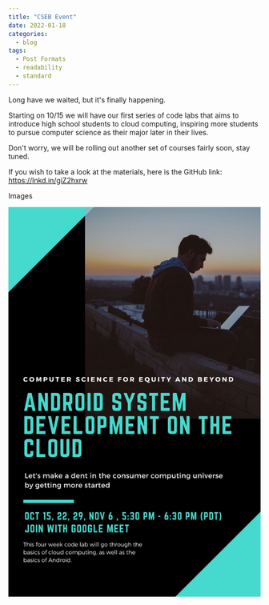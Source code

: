 ```yaml
---
title: "CSEB Event"
date: 2022-01-18
categories:
  - blog
tags:
  - Post Formats
  - readability
  - standard
---
```


Long have we waited, but it's finally happening.

Starting on 10/15 we will have our first series of code labs that aims to introduce high school students to cloud computing, inspiring more students to pursue computer science as their major later in their lives.

Don't worry, we will be rolling out another set of courses fairly soon, stay tuned.

If you wish to take a look at the materials, here is the GitHub link:
https://lnkd.in/giZ2hxrw

Images

![alt](/assets/images/1633905839818.png)
